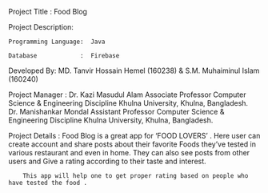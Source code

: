 
Project Title : Food Blog


Project Description:

	Programming Language:  Java
	
	Database            :  Firebase


Developed By:
		MD. Tanvir Hossain Hemel (160238) & 
		S.M. Muhaiminul Islam (160240)
		

Project Manager : 
		  Dr. Kazi Masudul Alam
		  Associate Professor Computer Science & Engineering Discipline 
		  Khulna University, Khulna, Bangladesh.			
		  Dr. Manishankar Mondal 
		  Assistant Professor Computer Science & Engineering Discipline
		  Khulna University, Khulna, Bangladesh.
		 
Project Details : 
		Food Blog is a great app for ‘FOOD LOVERS’ . Here user can create account and share posts about their favorite Foods 			they’ve tested in various restaurant and even in home. They can also see posts from other users and Give a rating according 		    to their taste and interest.

		This app will help one to get proper rating based on people who have tested the food .


